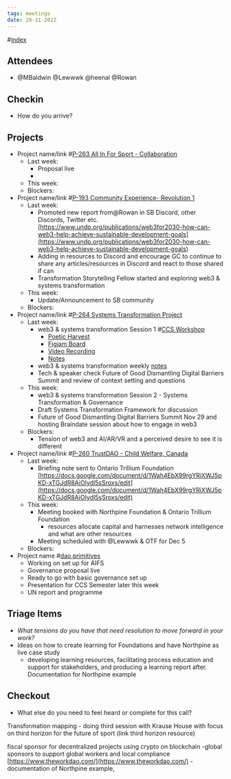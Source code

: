 ```yaml
---
tags: meetings
date: 28-11-2022
---
```

#[index](notes/general-circle/old-gc-meetings/index.md) 
## Attendees
- @MBaldwin @Lewwwk @heenal @Rowan  

## Checkin
- How do you arrive?

## Projects
- Project name/link #[P-263 All In For Sport - Collaboration](P-263%20All%20In%20For%20Sport%20-%20Collaboration) 
	- Last week:
		- Proposal live 
		- 
	- This week:
	- Blockers:
- Project name/link #[P-193 Community Experience- Revolution 1](P-193%20Community%20Experience-%20Revolution%201) 
	- Last week:
		- Promoted new report from@Rowan  in SB Discord, other Discords, Twitter etc. [https://www.undp.org/publications/web3for2030-how-can-web3-help-achieve-sustainable-development-goals](https://www.undp.org/publications/web3for2030-how-can-web3-help-achieve-sustainable-development-goals) 
		- Adding in resources to Discord and encourage GC to continue to share any articles/resources in Discord and react to those shared if can
		- Transformation Storytelling Fellow started and exploring web3 & systems transformation
	- This week:
		- Update/Announcement to SB community
	- Blockers:
- Project name/link #[P-264 Systems Transformation Project](P-264%20Systems%20Transformation%20Project) 
	- Last week:
		- web3 & systems transformation Session 1 #[CCS Workshop](CCS%20Workshop) 
			- [Poetic Harvest](https://docs.google.com/document/d/18NP4U8KlHs3sx30Q1nFmPFNMTKxU8vQxLeBWLSHF7EU/edit)
			- [Figjam Board](https://bit.ly/sysfig)
			- [Video Recording](https://drive.google.com/file/d/1rWseCw-uop3G03jFr64OBAwq-7adbRX_/view)
			- [Notes](https://docs.google.com/document/d/1YuS1U_QDvWEYB3pB2uq0W0HqTOgAn4jA2lnDt0DPIZ0/edit?usp=sharing)
		- web3 & systems transformation weekly [notes](https://app.clarity.so/superbenefit/docs/f166a619-b270-47a9-9579-8a71cc645f0e)
		- Tech & speaker check Future of Good Dismantling Digital Barriers Summit and review of context setting and questions
	- This week:
		- web3 & systems transformation Session 2 - Systems Transformation & Governance
		- Draft Systems Transformation Framework for discussion
		- Future of Good Dismantling Digital Barriers Summit Nov 29 and hosting Braindate session about how to engage in web3
	- Blockers:
		- Tension of web3 and AI/AR/VR and a perceived desire to see it is different
- Project name/link #[P-260 TrustDAO - Child Welfare, Canada](P-260%20TrustDAO%20-%20Child%20Welfare,%20Canada) 
	- Last week: 
		- Briefing note sent to Ontario Trillium Foundation [https://docs.google.com/document/d/1Wah4EbX99rgYRiXWJ5pKD-xTGJdR8AiOIydl5sSroxs/edit](https://docs.google.com/document/d/1Wah4EbX99rgYRiXWJ5pKD-xTGJdR8AiOIydl5sSroxs/edit) 
	- This week:
		- Meeting booked with Northpine Foundation & Ontario Trillium Foundation
			- resources allocate capital and harnesses network intelligence and what are other resources 
		- Meeting scheduled with @Lewwwk & OTF for Dec 5
	- Blockers:
- Project name #[dao primitives](/notes/archive/clarity/Tags/dao%20primitives.md) 
	- Working on set up for AIFS
	- Governance proposal live 
	- Ready to go with basic governance set up
	- Presentation for CCS Semester later this week
	- UN report and programme  

## Triage Items
- _What tensions do you have that need resolution to move forward in your work?_
- Ideas on how to create learning for Foundations and have Northpine as live case study
	- developing learning resources, facilitating process education and support for stakeholders, and producing a learning report after. Documentation for Northpine example

## Checkout
- What else do you need to feel heard or complete for this call?


Transformation mapping - doing third session with Krause House with focus on third horizon for the future of sport (link third horizon resource)

fiscal sponsor for decentralized projects using crypto on blockchain
-global sponsors to support global workers and local compliance [https://www.theworkdao.com/](https://www.theworkdao.com/) 
-documentation of Northpine example, 